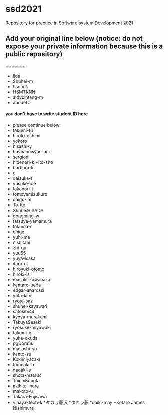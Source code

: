 # ssd2021
Repository for practice in Software system Development 2021
## Add your original line below (notice: do not expose your private information because this is a public repository)

=======
* iida
* Shuhei-m
* hsntmk
* HSMTKNN
* aldybintang-m
* abcdefz
#### you don't have to write student ID here
* please continue below:
* takumi-fu
* hiroto-oshimi
* yokoro
* hisashi-y
* hovhannisyan-ani
* sergiodl
* hidenori-k
*Ito-sho
* barbara-k
* u
* daisuke-f
* yusuke-ide
* takanori-j
* tomoyamizukuro
* daigo-im
* Ta-Ko
* ShoheiHISADA
* dongming-w
* tatsuya-yamamura
* takuma-s
* chige
* yuhi-ma
* nishitani
* zhi-qu
* yuu55
* yuya-isaka
* itaru-ot
* hiroyuki-otomo
* hiroki-is
* masaki-kawanaka
* kentaro-ueda
* edgar-anarossi
* yuta-kim
* ryota-saz
* shuhei-kayawari
* satokibi44
* kyoya-murakami
* TakuyaSasaki
* ryosuke-miyawaki
* takumi-g
* yuka-okuda
* pgDora56
* masashi-yo
* kento-su
* Kokimiyazaki
* tomoaki-h
* naoaki-s
* shota-matsuo
* TaichiKubota
* akihito-ihara
* makoto-u
* Takara-Fujisawa
* vinayakteoh-k
*タカラ藤沢
*タカラ藤
*daiki-may
*Kotaro James Nishimura

